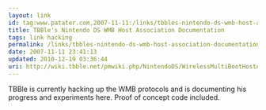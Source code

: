 ```yaml
---
layout: link
id: tag:www.patater.com,2007-11-11:/links/tbbles-nintendo-ds-wmb-host-association-documentation
title: TBBle's Nintendo DS WMB Host Association Documentation
tags: link hacking
permalink: /links/tbbles-nintendo-ds-wmb-host-association-documentation
date: 2007-11-11 23:41:13
updated: 2010-12-19 03:36:44
uri: http://wiki.tbble.net/pmwiki.php/NintendoDS/WirelessMultiBootHostAssociation
---
```

TBBle is currently hacking up the WMB protocols and is documenting his progress
and experiments here. Proof of concept code included.
